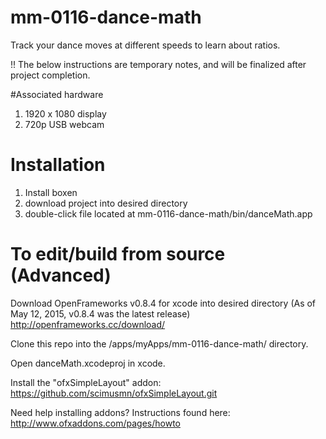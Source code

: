 # mm-0116-dance-math
Track your dance moves at different speeds to learn about ratios.

!! The below instructions are temporary notes, and will be finalized after project completion.

#Associated hardware
1) 1920 x 1080 display
2) 720p USB webcam

# Installation
1) Install boxen
2) download project into desired directory
3) double-click file located at mm-0116-dance-math/bin/danceMath.app

# To edit/build from source (Advanced)
Download OpenFrameworks v0.8.4 for xcode into desired directory (As of May 12, 2015, v0.8.4 was the latest release)
http://openframeworks.cc/download/

Clone this repo into the <OpenFrameworks>/apps/myApps/mm-0116-dance-math/ directory.

Open danceMath.xcodeproj in xcode.

Install the "ofxSimpleLayout" addon:
https://github.com/scimusmn/ofxSimpleLayout.git

Need help installing addons? Instructions found here:
http://www.ofxaddons.com/pages/howto
